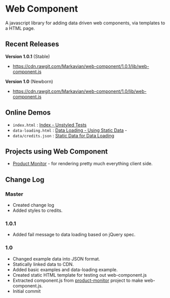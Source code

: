 Web Component
=============
A javascript library for adding data driven web components, via templates to a HTML page.

Recent Releases
---------------
**Version 1.0.1** (Stable)
* https://cdn.rawgit.com/Markavian/web-component/1.0.1/lib/web-component.js

**Version 1.0** (Newborn)
* https://cdn.rawgit.com/Markavian/web-component/1.0/lib/web-component.js

Online Demos
------------
* `index.html` : [Index - Unstyled Tests](https://cdn.rawgit.com/Markavian/web-component/1.0.1c/tests/index.html)
* `data-loading.html` : [Data Loading - Using Static Data](https://cdn.rawgit.com/Markavian/web-component/1.0.1c/tests/data-loading.html) - 
* `data/credits.json` : [Static Data for Data Loading](https://cdn.rawgit.com/Markavian/web-component/1.0.1c/tests/data/credits.json) 

Projects using Web Component
----------------------------
* [Product Monitor](https://github.com/johnbeech/product-monitor/) - for rendering pretty much everything client side.

Change Log
----------

### Master
* Created change log
* Added styles to credits.

### 1.0.1
* Added fail message to data loading based on jQuery spec.

### 1.0
* Changed example data into JSON format.
* Statically linked data to CDN.
* Added basic examples and data-loading example.
* Created static HTML template for testing out web-component.js
* Extracted component.js from [product-monitor](https://github.com/johnbeech/product-monitor) project to make web-component.js.
* Initial commit 
